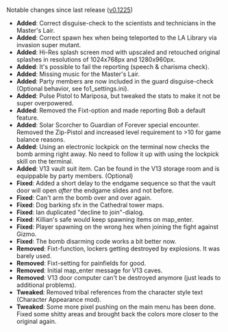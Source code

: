 Notable changes since last release ([v0.1225](https://github.com/rotators/Fo1in2/releases/tag/v0.1225))
- **Added**: Correct disguise-check to the scientists and technicians in the Master's Lair.
- **Added**: Correct spawn hex when being teleported to the LA Library via invasion super mutant.
- **Added**: Hi-Res splash screen mod with upscaled and retouched original splashes in resolutions of 1024x768px and 1280x960px.
- **Added**: It's possible to fail the reporting (speech & charisma check).
- **Added**: Missing music for the Master's Lair.
- **Added**: Party members are now included in the guard disguise-check (Optional behavior, see fo1_settings.ini).
- **Added**: Pulse Pistol to Mariposa, but tweaked the stats to make it not be super overpowered.
- **Added**: Removed the Fixt-option and made reporting Bob a default feature.
- **Added**: Solar Scorcher to Guardian of Forever special encounter. Removed the Zip-Pistol and increased level requirement to >10 for game balance reasons.
- **Added**: Using an electronic lockpick on the terminal now checks the bomb arming right away. No need to follow it up with using the lockpick skill on the terminal.
- **Added**: V13 vault suit item. Can be found in the V13 storage room and is equippable by party members. (Optional)
- **Fixed**: Added a short delay to the endgame sequence so that the vault door will open *after* the endgame slides and not before.
- **Fixed**: Can't arm the bomb over and over again.
- **Fixed**: Dog barking sfx in the Cathedral tower maps.
- **Fixed**: Ian duplicated "decline to join"-dialog.
- **Fixed**: Killian's safe would keep spawning items on map_enter.
- **Fixed**: Player spawning on the wrong hex when joining the fight against Gizmo.
- **Fixed**: The bomb disarming code works a bit better now.
- **Removed**: Fixt-function, lockers getting destroyed by explosions. It was barely used.
- **Removed**: Fixt-setting for painfields for good.
- **Removed**: Initial map_enter message for V13 caves.
- **Removed**: V13 door computer can't be destroyed anymore (just leads to additional problems).
- **Tweaked**: Removed tribal references from the character style text (Character Appearance mod).
- **Tweaked**: Some more pixel pushing on the main menu has been done. Fixed some shitty areas and brought back the colors more closer to the original again.
